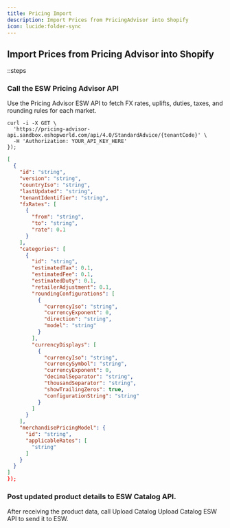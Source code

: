 ```yaml
---
title: Pricing Import
description: Import Prices from PricingAdvisor into Shopify
icon: lucide:folder-sync
---
```


## Import Prices from Pricing Advisor into Shopify

::steps
### Call the ESW Pricing Advisor API

Use the Pricing Advisor <Badge variant="outline" type="success" to="https://github.com/ZTL-UwU/shadcn-docs-nuxt" target="_blank">ESW API</Badge> to fetch FX rates, uplifts, duties, taxes, and rounding rules for each market.

```curl [Request]
curl -i -X GET \
  'https://pricing-advisor-api.sandbox.eshopworld.com/api/4.0/StandardAdvice/{tenantCode}' \
  -H 'Authorization: YOUR_API_KEY_HERE'
});
```
```json [Request] height=150 collapse
[
  {
    "id": "string",
    "version": "string",
    "countryIso": "string",
    "lastUpdated": "string",
    "tenantIdentifier": "string",
    "fxRates": [
      {
        "from": "string",
        "to": "string",
        "rate": 0.1
      }
    ],
    "categories": [
      {
        "id": "string",
        "estimatedTax": 0.1,
        "estimatedFee": 0.1,
        "estimatedDuty": 0.1,
        "retailerAdjustment": 0.1,
        "roundingConfigurations": [
          {
            "currencyIso": "string",
            "currencyExponent": 0,
            "direction": "string",
            "model": "string"
          }
        ],
        "currencyDisplays": [
          {
            "currencyIso": "string",
            "currencySymbol": "string",
            "currencyExponent": 0,
            "decimalSeparator": "string",
            "thousandSeparator": "string",
            "showTrailingZeros": true,
            "configurationString": "string"
          }
        ]
      }
    ],
    "merchandisePricingModel": {
      "id": "string",
      "applicableRates": [
        "string"
      ]
    }
  }
]
});
```






### Post updated product details to ESW Catalog API.

After receiving the product data, call Upload Catalog Upload Catalog <Badge variant="outline" type="success" to="https://github.com/ZTL-UwU/shadcn-docs-nuxt" target="_blank">ESW API</Badge> to send it to ESW.
